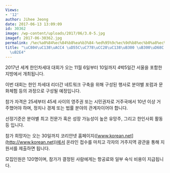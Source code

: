 ```yaml
---
Views:
- '12'
author: Jihee Jeong
date: 2017-06-13 13:09:09
id: 30362
image: /wp-content/uploads/2017/06/3.0-5.jpg
imagef: 2017-06-30362.jpg
permalink: /%ec%a0%84%ec%84%b8%ea%b3%84-%ed%95%9c%ec%9d%b8%ec%b0%a8%ec%84%b8%eb%8c%80-%eb%8c%80%ed%9a%8c-%ec%97%b4%eb%a6%b0%eb%8b%a4/
title: "\uC804\uC138\uACC4 \uD55C\uC778\uCC28\uC138\uB300 \uB300\uD68C \uC5F4\uB9B0\
  \uB2E4"
---
```


2017년 세계 한인차세대 대회가 오는 11월 6일부터 10일까지 4박5일간 서울을 포함한 지방에서 개최됩니다.

이번 대회는 한인 차세대 리더간 네트워크 구축을 위해 구성된 행사로 분야별 포럼과 문화체험 등의 과정으로 구성될 예정입니다.

참가 자격은 25세부터 45세 사이의 영주권 또는 시민권자로 거주국에서 10년 이상 거주했어야 하며, 정치나 경제 또는 법률 분야의 관계자이어야 합니다.

선정기준은 분야별 최고 전문가 혹은 성장 가능성이 높은 유망주, 그리고 한인사회 활동 등 입니다.

참가 희망자는 오는 30일까지 코리안넷 홈페이지([www.korean.net](http://www.korean.net))에서 온라인 접수를 마치고 각자의 거주지역 광관을 통해 지원서를 제출하면 됩니다.

모집인원은 120명이며, 참가가 결정된 사람에게는 항공료와 일부 숙식 비용이 지급됩니다.